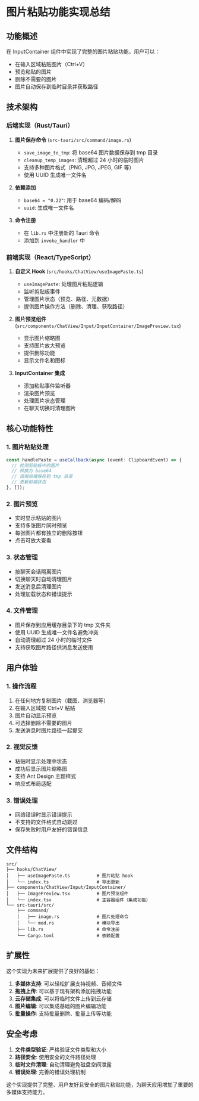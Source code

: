 # 图片粘贴功能实现总结

## 功能概述

在 InputContainer 组件中实现了完整的图片粘贴功能，用户可以：
- 在输入区域粘贴图片（Ctrl+V）
- 预览粘贴的图片
- 删除不需要的图片
- 图片自动保存到临时目录并获取路径

## 技术架构

### 后端实现（Rust/Tauri）

1. **图片保存命令** (`src-tauri/src/command/image.rs`)
   - `save_image_to_tmp`: 将 base64 图片数据保存到 tmp 目录
   - `cleanup_temp_images`: 清理超过 24 小时的临时图片
   - 支持多种图片格式（PNG, JPG, JPEG, GIF 等）
   - 使用 UUID 生成唯一文件名

2. **依赖添加**
   - `base64 = "0.22"`: 用于 base64 编码/解码
   - `uuid`: 生成唯一文件名

3. **命令注册**
   - 在 `lib.rs` 中注册新的 Tauri 命令
   - 添加到 `invoke_handler` 中

### 前端实现（React/TypeScript）

1. **自定义 Hook** (`src/hooks/ChatView/useImagePaste.ts`)
   - `useImagePaste`: 处理图片粘贴逻辑
   - 监听剪贴板事件
   - 管理图片状态（预览、路径、元数据）
   - 提供图片操作方法（删除、清理、获取路径）

2. **图片预览组件** (`src/components/ChatView/Input/InputContainer/ImagePreview.tsx`)
   - 显示图片缩略图
   - 支持图片放大预览
   - 提供删除功能
   - 显示文件名和图标

3. **InputContainer 集成**
   - 添加粘贴事件监听器
   - 渲染图片预览
   - 处理图片状态管理
   - 在聊天切换时清理图片

## 核心功能特性

### 1. 图片粘贴处理
```typescript
const handlePaste = useCallback(async (event: ClipboardEvent) => {
  // 检测剪贴板中的图片
  // 转换为 base64
  // 调用后端保存到 tmp 目录
  // 更新前端状态
}, []);
```

### 2. 图片预览
- 实时显示粘贴的图片
- 支持多张图片同时预览
- 每张图片都有独立的删除按钮
- 点击可放大查看

### 3. 状态管理
- 按聊天会话隔离图片
- 切换聊天时自动清理图片
- 发送消息后清理图片
- 处理加载状态和错误提示

### 4. 文件管理
- 图片保存到应用缓存目录下的 tmp 文件夹
- 使用 UUID 生成唯一文件名避免冲突
- 自动清理超过 24 小时的临时文件
- 支持获取图片路径供消息发送使用

## 用户体验

### 1. 操作流程
1. 在任何地方复制图片（截图、浏览器等）
2. 在输入区域按 Ctrl+V 粘贴
3. 图片自动显示预览
4. 可选择删除不需要的图片
5. 发送消息时图片路径一起提交

### 2. 视觉反馈
- 粘贴时显示处理中状态
- 成功后显示图片缩略图
- 支持 Ant Design 主题样式
- 响应式布局适配

### 3. 错误处理
- 网络错误时显示错误提示
- 不支持的文件格式自动跳过
- 保存失败时用户友好的错误信息

## 文件结构

```
src/
├── hooks/ChatView/
│   ├── useImagePaste.ts          # 图片粘贴 hook
│   └── index.ts                  # 导出更新
├── components/ChatView/Input/InputContainer/
│   ├── ImagePreview.tsx          # 图片预览组件
│   └── index.tsx                 # 主容器组件（集成功能）
└── src-tauri/src/
    ├── command/
    │   ├── image.rs              # 图片处理命令
    │   └── mod.rs                # 模块导出
    ├── lib.rs                    # 命令注册
    └── Cargo.toml                # 依赖配置
```

## 扩展性

这个实现为未来扩展提供了良好的基础：

1. **多媒体支持**: 可以轻松扩展支持视频、音频文件
2. **拖拽上传**: 可以基于现有架构添加拖拽功能
3. **云存储集成**: 可以将临时文件上传到云存储
4. **图片编辑**: 可以集成基础的图片编辑功能
5. **批量操作**: 支持批量删除、批量上传等功能

## 安全考虑

1. **文件类型验证**: 严格验证文件类型和大小
2. **路径安全**: 使用安全的文件路径处理
3. **临时文件清理**: 自动清理避免磁盘空间泄露
4. **错误处理**: 完善的错误处理机制

这个实现提供了完整、用户友好且安全的图片粘贴功能，为聊天应用增加了重要的多媒体支持能力。
